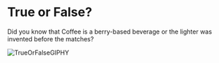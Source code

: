 
# True or False?

Did you know that Coffee is a berry-based beverage or the lighter was invented before the matches?


![TrueOrFalseGIPHY](https://user-images.githubusercontent.com/78210431/167954214-2fb65379-c441-4877-bbf4-4ee2e16e3cf0.gif)
